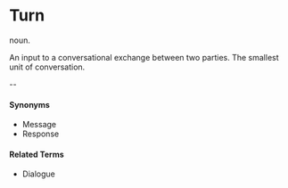 # Turn
noun.

An input to a conversational exchange between two parties. The smallest unit of conversation. 

--
#### Synonyms
* Message
* Response

#### Related Terms
* Dialogue